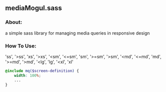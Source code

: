 ## mediaMogul.sass

### About: 
a simple sass library for managing media queries in responsive design
 
### How To Use:  
'ss', '>ss', 'xs', '>xs', '<sm', '<=sm', 'sm', '>=sm', '>sm', '<md', '<=md', 'md', '>=md', '>md', '<lg', 'lg', '<xl', 'xl'

``` scss 
@include mq($screen-definition) {
    width: 100%;
    ...
}
```